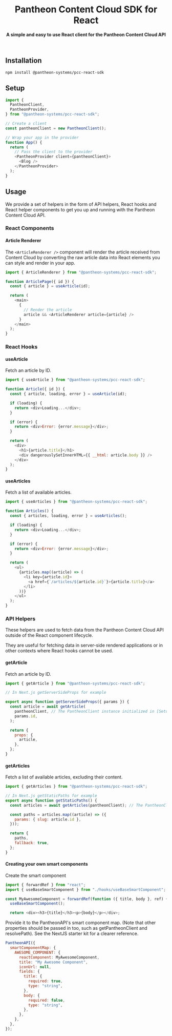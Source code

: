 <div align="center">
	<h1>Pantheon Content Cloud SDK for React </h1>
	<p>
		<b>A simple and easy to use React client for the Pantheon Content Cloud API</b>
	</p>
	<br>
</div>

## Installation

```console
npm install @pantheon-systems/pcc-react-sdk
```

## Setup

```javascript
import {
  PantheonClient,
  PantheonProvider,
} from "@pantheon-systems/pcc-react-sdk";

// Create a client
const pantheonClient = new PantheonClient();

// Wrap your app in the provider
function App() {
  return (
    // Pass the client to the provider
    <PantheonProvider client={pantheonClient}>
      <Blog />
    </PantheonProvider>
  );
}
```

## Usage

We provide a set of helpers in the form of API helpers, React hooks and React
helper components to get you up and running with the Pantheon Content Cloud API.

### React Components

#### Article Renderer

The `<ArticleRenderer />` component will render the article received from
Content Cloud by converting the raw article data into React elements you can
style and render in your app.

```javascript
import { ArticleRenderer } from "@pantheon-systems/pcc-react-sdk";

function ArticlePage({ id }) {
  const { article } = useArticle(id);

  return (
    <main>
      {
        // Render the article
        article && <ArticleRenderer article={article} />
      }
    </main>
  );
}
```

### React Hooks

#### useArticle

Fetch an article by ID.

```javascript
import { useArticle } from "@pantheon-systems/pcc-react-sdk";

function Article({ id }) {
  const { article, loading, error } = useArticle(id);

  if (loading) {
    return <div>Loading...</div>;
  }

  if (error) {
    return <div>Error: {error.message}</div>;
  }

  return (
    <div>
      <h1>{article.title}</h1>
      <div dangerouslySetInnerHTML={{ __html: article.body }} />
    </div>
  );
}
```

#### useArticles

Fetch a list of available articles.

```javascript
import { useArticles } from "@pantheon-systems/pcc-react-sdk";

function Articles() {
  const { articles, loading, error } = useArticles();

  if (loading) {
    return <div>Loading...</div>;
  }

  if (error) {
    return <div>Error: {error.message}</div>;
  }

  return (
    <ul>
      {articles.map((article) => (
        <li key={article.id}>
          <a href={`/articles/${article.id}`}>{article.title}</a>
        </li>
      ))}
    </ul>
  );
}
```

### API Helpers

These helpers are used to fetch data from the Pantheon Content Cloud API outside
of the React component lifecycle.

They are useful for fetching data in server-side rendered applications or in
other contexts where React hooks cannot be used.

#### getArticle

Fetch an article by ID.

```javascript
import { getArticle } from "@pantheon-systems/pcc-react-sdk";

// In Next.js getServerSideProps for example

export async function getServerSideProps({ params }) {
  const article = await getArticle(
    pantheonClient, // The PantheonClient instance initialized in [Setup](#Setup)
    params.id,
  );

  return {
    props: {
      article,
    },
  };
}
```

#### getArticles

Fetch a list of available articles, excluding their content.

```javascript
import { getArticles } from "@pantheon-systems/pcc-react-sdk";

// In Next.js getStaticPaths for example
export async function getStaticPaths() {
  const articles = await getArticles(pantheonClient); // The PantheonClient instance initialized in [Setup](#Setup)

  const paths = articles.map((article) => ({
    params: { slug: article.id },
  }));

  return {
    paths,
    fallback: true,
  };
}
```

#### Creating your own smart components

Create the smart component

```javascript
import { forwardRef } from "react";
import { useBaseSmartComponent } from "./hooks/useBaseSmartComponent";

const MyAwesomeComponent = forwardRef(function ({ title, body }, ref) {
  useBaseSmartComponent();

  return <div><h3>{title}</h3><p>{body}</p></div>;
```

Provide it to the PantheonAPI's smart component map. (Note that other properties
should be passed in too, such as getPantheonClient and resolvePath). See the
NextJS starter kit for a clearer reference.

```javascript
PantheonAPI({
  smartComponentMap: {
    AWESOME_COMPONENT: {
      reactComponent: MyAwesomeComponent,
      title: "My Awesome Component",
      iconUrl: null,
      fields: {
        title: {
          required: true,
          type: "string",
        },
        body: {
          required: false,
          type: "string",
        },
      },
    },
  },
});
```
